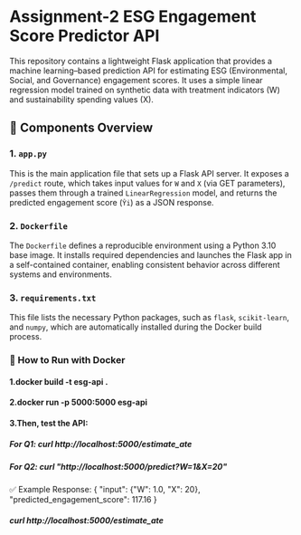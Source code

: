 # Assignment-2 ESG Engagement Score Predictor API

This repository contains a lightweight Flask application that provides a machine learning–based prediction API for estimating ESG (Environmental, Social, and Governance) engagement scores. It uses a simple linear regression model trained on synthetic data with treatment indicators (W) and sustainability spending values (X).

## 🔧 Components Overview

### 1. `app.py`
This is the main application file that sets up a Flask API server. It exposes a `/predict` route, which takes input values for `W` and `X` (via GET parameters), passes them through a trained `LinearRegression` model, and returns the predicted engagement score (`Ŷi`) as a JSON response.

### 2. `Dockerfile`
The `Dockerfile` defines a reproducible environment using a Python 3.10 base image. It installs required dependencies and launches the Flask app in a self-contained container, enabling consistent behavior across different systems and environments.

### 3. `requirements.txt`
This file lists the necessary Python packages, such as `flask`, `scikit-learn`, and `numpy`, which are automatically installed during the Docker build process.

### 🚀 How to Run with Docker
#### 1.docker build -t esg-api .
#### 2.docker run -p 5000:5000 esg-api
#### 3.Then, test the API:
##### For Q1: curl http://localhost:5000/estimate_ate
##### For Q2: curl "http://localhost:5000/predict?W=1&X=20"
✅ Example Response:
{
  "input": {"W": 1.0, "X": 20},
  "predicted_engagement_score": 117.16
}
##### curl http://localhost:5000/estimate_ate
